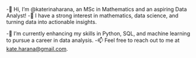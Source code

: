 -👋 Hi, I’m @katerinaharana, an MSc in Mathematics and an aspiring Data Analyst!
-👀 I have a strong interest in mathematics, data science, and turning data into actionable insights.

-🌱 I’m currently enhancing my skills in Python, SQL, and machine learning to pursue a career in data analysis.
-📫 Feel free to reach out to me at kate.harana@gmail.com.

<!---
katerinaharana/katerinaharana is a ✨ special ✨ repository because its `README.md` (this file) appears on your GitHub profile.
You can click the Preview link to take a look at your changes.
--->
